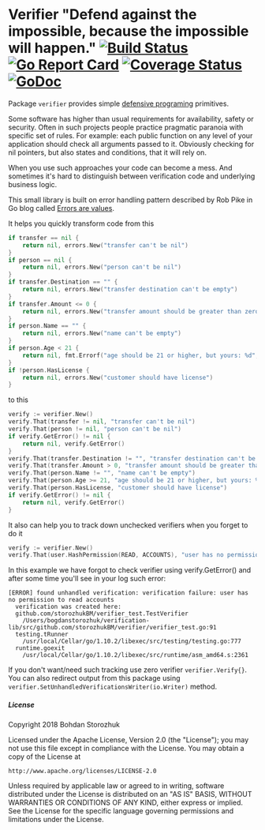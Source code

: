 # Verifier "Defend against the impossible, because the impossible will happen." [![Build Status](https://travis-ci.org/storozhukBM/verifier.svg?branch=master)](https://travis-ci.org/storozhukBM/verifier)  [![Go Report Card](https://goreportcard.com/badge/github.com/storozhukBM/verifier)](https://goreportcard.com/report/github.com/storozhukBM/verifier) [![Coverage Status](https://coveralls.io/repos/github/storozhukBM/verifier/badge.svg?branch=master)](https://coveralls.io/github/storozhukBM/verifier?branch=master) [![GoDoc](https://godoc.org/github.com/storozhukBM/verifier?status.svg)](http://godoc.org/github.com/storozhukBM/verifier)

Package `verifier` provides simple [defensive programing](https://en.wikipedia.org/wiki/Defensive_programming) primitives.

Some software has higher than usual requirements for availability, safety or security.
Often in such projects people practice pragmatic paranoia with specific set of rules.
For example: each public function on any level of your application should check all arguments passed to it. Obviously checking for nil pointers, but also states and conditions, that it will rely on.

When you use such approaches your code can become a mess. And sometimes it's hard to distinguish between verification code and underlying business logic.

This small library is built on error handling pattern described by Rob Pike in Go blog called 
[Errors are values](https://blog.golang.org/errors-are-values).

It helps you quickly transform code from this
```go
if transfer == nil {
	return nil, errors.New("transfer can't be nil")
}
if person == nil {
	return nil, errors.New("person can't be nil")
}
if transfer.Destination == "" {
	return nil, errors.New("transfer destination can't be empty")
}
if transfer.Amount <= 0 {
	return nil, errors.New("transfer amount should be greater than zero")
}
if person.Name == "" {
	return nil, errors.New("name can't be empty")
}
if person.Age < 21 {
	return nil, fmt.Errorf("age should be 21 or higher, but yours: %d", person.Age)
}
if !person.HasLicense {
	return nil, errors.New("customer should have license")
}
```
to this
```go
verify := verifier.New()
verify.That(transfer != nil, "transfer can't be nil")
verify.That(person != nil, "person can't be nil")
if verify.GetError() != nil {
	return nil, verify.GetError()
}
verify.That(transfer.Destination != "", "transfer destination can't be empty")
verify.That(transfer.Amount > 0, "transfer amount should be greater than zero")
verify.That(person.Name != "", "name can't be empty")
verify.That(person.Age >= 21, "age should be 21 or higher, but yours: %d", person.Age)
verify.That(person.HasLicense, "customer should have license")
if verify.GetError() != nil {
	return nil, verify.GetError()
}
```

It also can help you to track down unchecked verifiers when you forget to do it 
```go
verify := verifier.New()
verify.That(user.HashPermission(READ, ACCOUNTS), "user has no permission to read accounts")
```

In this example we have forgot to check verifier using verify.GetError() and
after some time you'll see in your log such error:
```
[ERROR] found unhandled verification: verification failure: user has no permission to read accounts
  verification was created here:
  github.com/storozhukBM/verifier_test.TestVerifier
    /Users/bogdanstorozhuk/verification-lib/src/github.com/storozhukBM/verifier/verifier_test.go:91
  testing.tRunner
    /usr/local/Cellar/go/1.10.2/libexec/src/testing/testing.go:777
  runtime.goexit
    /usr/local/Cellar/go/1.10.2/libexec/src/runtime/asm_amd64.s:2361
```

If you don't want/need such tracking use zero verifier `verifier.Verify{}`.
You can also redirect output from this package using `verifier.SetUnhandledVerificationsWriter(io.Writer)` method.

##### License
Copyright 2018 Bohdan Storozhuk

Licensed under the Apache License, Version 2.0 (the "License"); you may not use this file except in compliance with the License. You may obtain a copy of the License at

    http://www.apache.org/licenses/LICENSE-2.0

Unless required by applicable law or agreed to in writing, software distributed under the License is distributed on an "AS IS" BASIS, WITHOUT WARRANTIES OR CONDITIONS OF ANY KIND, either express or implied. See the License for the specific language governing permissions and limitations under the License.

